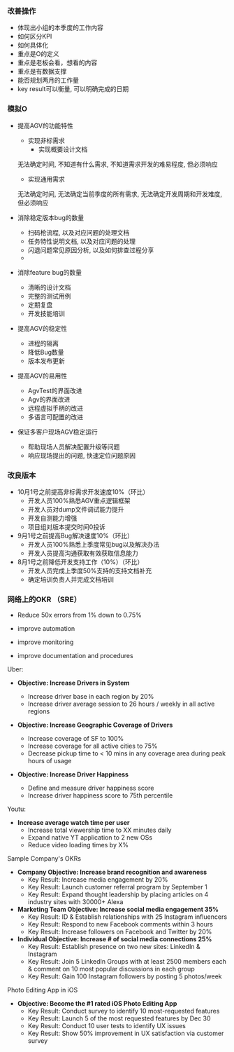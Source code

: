 ### 改善操作
- 体现出小组的本季度的工作内容
- 如何区分KPI
- 如何具体化
- 重点是O的定义
- 重点是老板会看，想看的内容
- 重点是有数据支撑
- 能否规划两月的工作量
- key result可以衡量, 可以明确完成的日期 

### 模拟O
- 提高AGV的功能特性
    - 实现非标需求
        - 实现概要设计文档
    
    无法确定时间, 不知道有什么需求, 不知道需求开发的难易程度, 但必须响应
    - 实现通用需求

    无法确定时间, 无法确定当前季度的所有需求, 无法确定开发周期和开发难度, 但必须响应
- 消除稳定版本bug的数量
    - 扫码枪流程, 以及对应问题的处理文档
    - 任务特性说明文档, 以及对应问题的处理
    - 闪退问题常见原因分析, 以及如何排查过程分享
    - 
- 消除feature bug的数量
    - 清晰的设计文档
    - 完整的测试用例
    - 定期复盘
    - 开发技能培训
- 提高AGV的稳定性
    - 进程的隔离
    - 降低Bug数量
    - 版本发布更新
- 提高AGV的易用性
    - AgvTest的界面改进
    - Agv的界面改进
    - 远程虚拟手柄的改进
    - 多语言可配置的改进
- 保证多客户现场AGV稳定运行
    - 帮助现场人员解决配置升级等问题
    - 响应现场提出的问题, 快速定位问题原因

### 改良版本

- 10月1号之前提高非标需求开发速度10%（环比）
    - 开发人员100%熟悉AGV重点逻辑框架
    - 开发人员对dump文件调试能力提升
    - 开发自测能力增强
    - 项目组对版本提交时间0投诉
- 9月1号之前提高Bug解决速度10%（环比）
    - 开发人员100%熟悉上季度常见bug以及解决办法
    - 开发人员提高沟通获取有效获取信息能力
- 8月1号之前降低开发支持工作（10%）（环比）
    - 开发人员完成上季度50%支持的支持文档补充
    - 确定培训负责人并完成文档培训

### 网络上的OKR （SRE）
- Reduce 50x errors from 1% down to 0.75%

- improve automation
- improve monitoring
- improve documentation and procedures

Uber:
- **Objective: Increase Drivers in System**
  - Increase driver base in each region by 20%
  - Increase driver average session to 26 hours / weekly in all active regions
  
- **Objective: Increase Geographic Coverage of Drivers**
  - Increase coverage of SF to 100%
  - Increase coverage for all active cities to 75%
  - Decrease pickup time to < 10 mins in any coverage area during peak hours of usage
  
- **Objective: Increase Driver Happiness**
  - Define and measure driver happiness score
  - Increase driver happiness score to 75th percentile

Youtu:

- **Increase average watch time per user**
  - Increase total viewership time to XX minutes daily
  - Expand native YT application to 2 new OSs
  - Reduce video loading times by X%

Sample Company's OKRs

- **Company Objective: Increase brand recognition and awareness**
  - Key Result: Increase media engagement by 20%
  - Key Result: Launch customer referral program by September 1
  - Key Result: Expand thought leadership by placing articles on 4 industry sites with 30000+ Alexa
- **Marketing Team Objective: Increase social media engagement 35%**
  - Key Result: ID & Establish relationships with 25 Instagram influencers
  - Key Result: Respond to new Facebook comments within 3 hours
  - Key Result: Increase followers on Facebook and Twitter by 20%
- **Individual Objective: Increase # of social media connections 25%**
  - Key Result: Establish presence on two new sites: LinkedIn & Instagram
  - Key Result: Join 5 LinkedIn Groups with at least 2500 members each & comment on 10 most popular discussions in each group
  - Key Result: Gain 100 Instagram followers by posting 5 photos/week

Photo Editing App in iOS

- **Objective: Become the #1 rated iOS Photo Editing App**
  - Key Result: Conduct survey to identify 10 most-requested features
  - Key Result: Launch 5 of the most requested features by Dec 30
  - Key Result: Conduct 10 user tests to identify UX issues
  - Key Result: Show 50% improvement in UX satisfaction via customer survey
  
